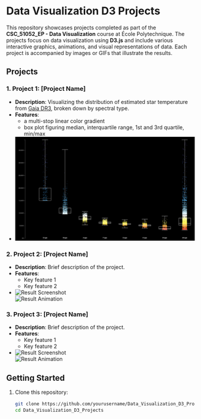 # Data Visualization D3 Projects

This repository showcases projects completed as part of the **CSC_51052_EP - Data Visualization** course at École Polytechnique. The projects focus on data visualization using **D3.js** and include various interactive graphics, animations, and visual representations of data. Each project is accompanied by images or GIFs that illustrate the results.

## Projects

### 1. Project 1: [Project Name]
   - **Description**: Visualizing the distribution of estimated star temperature from [Gaia DR3](https://www.cosmos.esa.int/web/gaia/dr3), broken down by spectral type. 
   - **Features**:
     - a multi-stop linear color gradient
     - box plot figuring median, interquartile range, 1st and 3rd quartile, min/max
   - ![Result Screenshot](04-star_temperature_according_to_types/result.jpg)  

### 2. Project 2: [Project Name]
   - **Description**: Brief description of the project.
   - **Features**:
     - Key feature 1
     - Key feature 2
   - ![Result Screenshot](path/to/image2.png)  
     ![Result Animation](path/to/animation2.gif)

### 3. Project 3: [Project Name]
   - **Description**: Brief description of the project.
   - **Features**:
     - Key feature 1
     - Key feature 2
   - ![Result Screenshot](path/to/image3.png)  
     ![Result Animation](path/to/animation3.gif)

## Getting Started

1. Clone this repository:
   ```bash
   git clone https://github.com/yourusername/Data_Visualization_D3_Projects.git
   cd Data_Visualization_D3_Projects
